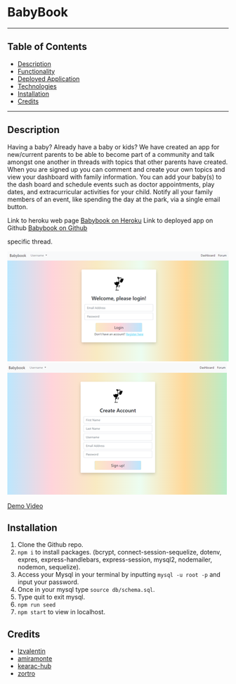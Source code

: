 # BabyBook

---

## Table of Contents 
- [Description](#description)
- [Functionality](#functionality)
- [Deployed Application](#deployedapplication)
- [Technologies](#technologies)
- [Installation](#Installation)
- [Credits](#Credits)

---


## Description 

Having a baby? Already have a baby or kids? We have created an app for new/current parents to be able to become part of a community and talk amongst one another in threads with topics that other parents have created. When you are signed up you can comment and create your own topics and view your dashboard with family information. You can add your baby(s) to the dash board and schedule events such as doctor appointments, play dates, and extracurricular activities for your child. Notify all your family members of an event, like spending the day at the park, via a single email button. 

Link to heroku web page [Babybook on Heroku](https://babybook7.herokuapp.com/)
Link to deployed app on Github [Babybook on Github](https://github.com/kearac-hub/Baby-Forum-Project-2)

 
specific thread.

![signin](./public/assets/signin.png)
![signup](./public/assets/signup.png)

[Demo Video](./public/assets/demo.mp4)

<a name="Installation"></a>
## Installation

1. Clone the Github repo. 
2. `npm i` to install packages. (bcrypt, connect-session-sequelize, dotenv, expres, express-handlebars, express-session, mysql2, nodemailer, nodemon, sequelize).
3. Access your Mysql in your terminal by inputting `mysql -u root -p` and input your password. 
4. Once in your mysql type `source db/schema.sql`.
5. Type quit to exit mysql.
6. `npm run seed`
7. `npm start` to view in localhost.

<a name="Credits"></a>
## Credits
- [lzvalentin](https://github.com/lzvalentin)
- [amiramonte](https://github.com/amiramonte)
- [kearac-hub](https://github.com/kearac-hub)
- [zortro](https://github.com/zortro)
